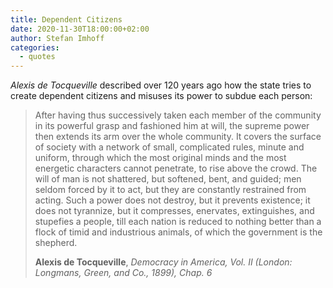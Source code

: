```yaml
---
title: Dependent Citizens
date: 2020-11-30T18:00:00+02:00
author: Stefan Imhoff
categories:
  - quotes
---
```


_Alexis de Tocqueville_ described over 120 years ago how the state tries to create dependent citizens and misuses its power to subdue each person:

> After having thus successively taken each member of the community in its powerful grasp and fashioned him at will, the supreme power then extends its arm over the whole community. It covers the surface of society with a network of small, complicated rules, minute and uniform, through which the most original minds and the most energetic characters cannot penetrate, to rise above the crowd. The will of man is not shattered, but softened, bent, and guided; men seldom forced by it to act, but they are constantly restrained from acting. Such a power does not destroy, but it prevents existence; it does not tyrannize, but it compresses, enervates, extinguishes, and stupefies a people, till each nation is reduced to nothing better than a flock of timid and industrious animals, of which the government is the shepherd.
>
> **Alexis de Tocqueville**, _Democracy in America, Vol. II (London: Longmans, Green, and Co., 1899), Chap. 6_
